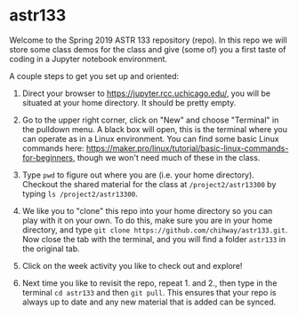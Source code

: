 # astr133

Welcome to the Spring 2019 ASTR 133 repository (repo). In this repo we will store some class demos for the class and give (some of) you a first taste of coding in a Jupyter notebook environment.

A couple steps to get you set up and oriented:

1. Direct your browser to https://jupyter.rcc.uchicago.edu/, you will be situated at your home directory. It should be pretty empty. 

2. Go to the upper right corner, click on "New" and choose "Terminal" in the pulldown menu. A black box will open, this is the terminal where you can operate as in a Linux environment. You can find some basic Linux commands here: https://maker.pro/linux/tutorial/basic-linux-commands-for-beginners, though we won't need much of these in the class.

3. Type `pwd` to figure out where you are (i.e. your home directory). Checkout the shared material for the class at `/project2/astr13300` by typing `ls /project2/astr13300`. 

4. We like you to "clone" this repo into your home directory so you can play with it on your own. To do this, make sure you are in your home directory, and type `git clone https://github.com/chihway/astr133.git`. Now close the tab with the terminal, and you will find a folder `astr133` in the original tab.

5. Click on the week activity you like to check out and explore!

6. Next time you like to revisit the repo, repeat 1. and 2., then type in the terminal `cd astr133` and then `git pull`. This ensures that your repo is always up to date and any new material that is added can be synced. 
